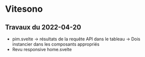 # Vitesono

## Travaux du 2022-04-20

- pim.svelte -> résultats de la requête API dans le tableau
  -> Dois instancier dans les composants appropriés
- Revu responsive home.svelte
